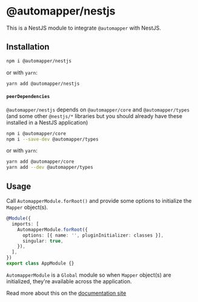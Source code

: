 # @automapper/nestjs

This is a NestJS module to integrate `@automapper` with NestJS.

## Installation

```sh
npm i @automapper/nestjs
```

or with `yarn`:

```sh
yarn add @automapper/nestjs
```

#### `peerDependencies`

`@automapper/nestjs` depends on `@automapper/core` and `@automapper/types` (and some other `@nestjs/*` libraries but you should already have these installed in a NestJS application)

```sh
npm i @automapper/core
npm i --save-dev @automapper/types
```

or with `yarn`:

```sh
yarn add @automapper/core
yarn add --dev @automapper/types
```

## Usage

Call `AutomapperModule.forRoot()` and provide some options to initialize the `Mapper` object(s).

```ts
@Module({
  imports: [
    AutomapperModule.forRoot({
      options: [{ name: '', pluginInitializer: classes }],
      singular: true,
    }),
  ],
})
export class AppModule {}
```

`AutomapperModule` is a `Global` module so when `Mapper` object(s) are initialized, they're available across the
application.

Read more about this on the [documentation site](https://automapperts.netlify.app/docs/nestjs)
